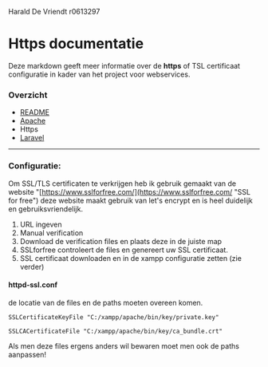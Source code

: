 Harald De Vriendt
r0613297
# Https documentatie  #
Deze markdown geeft meer informatie over de **https** of TSL certificaat configuratie  in kader van het project voor webservices.

### Overzicht ###
- [README](../readme.md)
- [Apache](../doc/apache.md)
- Https
- [Laravel](../doc/laravel.md)

----------

### Configuratie:  ###

Om SSL/TLS certificaten te verkrijgen heb ik gebruik gemaakt van de website "[https://www.sslforfree.com/](https://www.sslforfree.com/ "SSL for free")
deze website maakt gebruik van let's encrypt en is heel duidelijk en gebruiksvriendelijk.

1. URL ingeven
2. Manual verification
3. Download de verification files en plaats deze in de juiste map
4. SSLforfree controleert de files en genereert uw SSL certificaat.
5. SSL certificaat downloaden en in de xampp configuratie zetten (zie verder)

#### httpd-ssl.conf ####

de locatie van de files en de paths moeten overeen komen.

	SSLCertificateKeyFile "C:/xampp/apache/bin/key/private.key"

	SSLCACertificateFile "C:/xampp/apache/bin/key/ca_bundle.crt"
Als men deze files ergens anders wil bewaren moet men ook de paths aanpassen!



